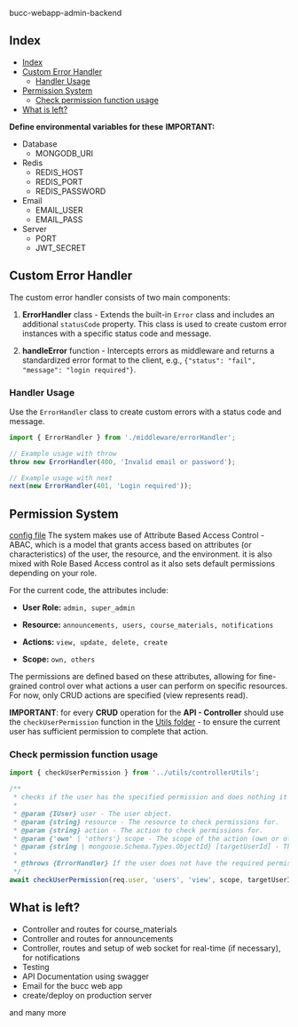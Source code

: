 bucc-webapp-admin-backend

## Index

- [Index](#index)
- [Custom Error Handler](#custom-error-handler)
  - [Handler Usage](#handler-usage)
- [Permission System](#permission-system)
  - [Check permission function usage](#check-permission-function-usage)
- [What is left?](#what-is-left)

**Define environmental variables for these**
**IMPORTANT:**

- Database
  - MONGODB_URI
- Redis
  - REDIS_HOST
  - REDIS_PORT
  - REDIS_PASSWORD
- Email
  - EMAIL_USER
  - EMAIL_PASS
- Server
  - PORT
  - JWT_SECRET

## Custom Error Handler

The custom error handler consists of two main components:

1. **ErrorHandler** class - Extends the built-in `Error` class and includes an additional `statusCode` property. This class is used to create custom error instances with a specific status code and message.

2. **handleError** function - Intercepts errors as middleware and returns a standardized error format to the client, e.g., `{"status": "fail", "message": "login required"}`.

### Handler Usage

Use the `ErrorHandler` class to create custom errors with a status code and message.

```Typescript
import { ErrorHandler } from './middleware/errorHandler';

// Example usage with throw
throw new ErrorHandler(400, 'Invalid email or password');

// Example usage with next
next(new ErrorHandler(401, 'Login required'));
```

## Permission System

[config file](./src/config/roleConfig.ts)
The system makes use of Attribute Based Access Control - ABAC, which is a model that grants access based on attributes (or characteristics) of the user, the resource, and the environment. it is also mixed with Role Based Access control as it also sets default permissions depending on your role.

For the current code, the attributes include:

- **User Role:** `admin, super_admin`

- **Resource:** `announcements, users, course_materials, notifications`

- **Actions:** `view, update, delete, create`

- **Scope:** `own, others`

The permissions are defined based on these attributes, allowing for fine-grained control over what actions a user can perform on specific resources. For now, only CRUD actions are specified (view represents read).

**IMPORTANT**: for every **CRUD** operation for the **API - Controller** should use the `checkUserPermission` function in the [Utils folder](./src/utils/controllerUtils.ts) - to ensure the current user has sufficient permission to complete that action.

### Check permission function usage

```Typescript
import { checkUserPermission } from '../utils/controllerUtils';

/**
 * checks if the user has the specified permission and does nothing it he/she has it.
 * 
 * @param {IUser} user - The user object.
 * @param {string} resource - The resource to check permissions for.
 * @param {string} action - The action to check permissions for.
 * @param {'own' | 'others'} scope - The scope of the action (own or others).
 * @param {string | mongoose.Schema.Types.ObjectId} [targetUserId] - The target user ID (optional).
 * 
 * @throws {ErrorHandler} If the user does not have the required permission.
 */
await checkUserPermission(req.user, 'users', 'view', scope, targetUserId);

```
## What is left?

- Controller and routes for course_materials
- Controller and routes for announcements
- Controller, routes and setup of web socket for real-time (if necessary), for notifications
- Testing
- API Documentation using swagger
- Email for the bucc web app
- create/deploy on production server

and many more